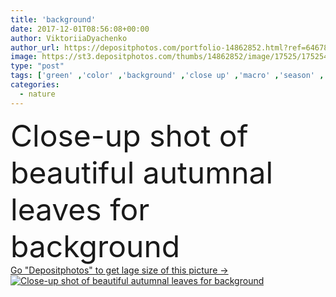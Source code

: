 ```yaml
---
title: 'background'
date: 2017-12-01T08:56:08+00:00
author: ViktoriiaDyachenko
author_url: https://depositphotos.com/portfolio-14862852.html?ref=64678756
image: https://st3.depositphotos.com/thumbs/14862852/image/17525/175254504/api_thumb_450.jpg?forcejpeg=true
type: "post"
tags: ['green' ,'color' ,'background' ,'close up' ,'macro' ,'season' ,'summer' ,'nature' ,'spring' ,'fresh' ,'garden' ,'growth' ,'plant' ,'autumn' ,'leaves' ,'flora' ,'floral' ,'natural' ,'brown' ,'tree' ,'fall' ,'botany' ,'foliage' ,'tropical' ,'trendy' ,'selective focus' ]
categories: 
  - nature
---
```

<div aling="center">
            <font size="60"> Close-up shot of beautiful autumnal leaves for background</font>   
</div>
<div>
    <a href='https://st3.depositphotos.com/thumbs/14862852/image/17525/175254504/api_thumb_450.jpg?forcejpeg=true?ref=64678756' target=_blank > Go "Depositphotos" to get lage size of this picture ->
        <img href='https://st3.depositphotos.com/thumbs/14862852/image/17525/175254504/api_thumb_450.jpg?forcejpeg=true?ref=64678756' src='https://st3.depositphotos.com/14862852/17525/i/950/depositphotos_175254504-stock-photo-background.jpg?forcejpeg=true' alt='Close-up shot of beautiful autumnal leaves for background' >
    </a>
</div>
